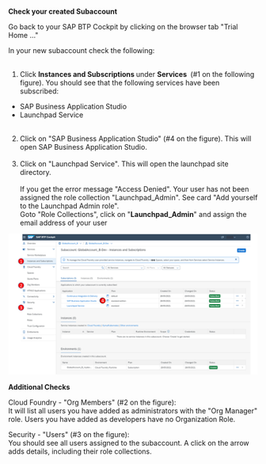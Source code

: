 **Check your created Subaccount**

<p>Go back to your SAP BTP Cockpit by clicking on the browser tab "Trial Home ..."</p>
<p>In your new subaccount check the following:<br /><br /></p>


1. Click&nbsp;<strong>Instances and Subscriptions&nbsp;</strong>under&nbsp;<strong>Services</strong> <strong>&nbsp;</strong>(#1 on the following figure). You should see that the following services have been subscribed:
- SAP Business Application Studio</li>
- Launchpad Service<br /><br /></li>
2. Click on "SAP Business Application Studio" (#4 on the figure). This will open SAP Business Application Studio.<br /><br /></li>
3. Click on "Launchpad Service". This will open the launchpad site directory.<br /><br />If you get the error message "Access Denied". Your user has not been assigned the role collection "Launchpad_Admin". See card "Add yourself to the Launchpad Admin role".<br />Goto "Role Collections", click on "<strong>Launchpad_Admin</strong>" and assign the email address of your user

  
![](../images/steps.png)
  
<strong>Additional Checks</strong>
  
Cloud Foundry - "Org Members" (#2 on the figure):<br />It will list all users you have added as administrators with the "Org Manager" role. Users you have added as developers have no Organization Role.
  
Security - "Users" (#3 on the figure):<br />You should see all users assigned to the subaccount. A click on the arrow adds details, including their role collections.
